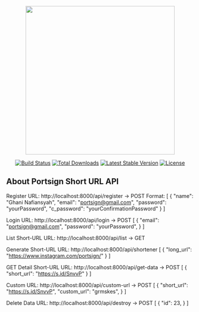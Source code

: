 <p align="center"><a href="https://laravel.com" target="_blank"><img src="https://raw.githubusercontent.com/laravel/art/master/logo-lockup/5%20SVG/2%20CMYK/1%20Full%20Color/laravel-logolockup-cmyk-red.svg" width="400"></a></p>

<p align="center">
<a href="https://travis-ci.org/laravel/framework"><img src="https://travis-ci.org/laravel/framework.svg" alt="Build Status"></a>
<a href="https://packagist.org/packages/laravel/framework"><img src="https://img.shields.io/packagist/dt/laravel/framework" alt="Total Downloads"></a>
<a href="https://packagist.org/packages/laravel/framework"><img src="https://img.shields.io/packagist/v/laravel/framework" alt="Latest Stable Version"></a>
<a href="https://packagist.org/packages/laravel/framework"><img src="https://img.shields.io/packagist/l/laravel/framework" alt="License"></a>
</p>

## About Portsign Short URL API

Register URL:
http://localhost:8000/api/register -> POST
Format:
[
    {
      "name": "Ghani Nafiansyah",
      "email": "portsign@gmail.com",
      "password": "yourPassword",
      "c_password": "yourConfirmationPassword"
    }
]

Login URL:
http://localhost:8000/api/login -> POST
[
    {
      "email": "portsign@gmail.com",
      "password": "yourPassword",
    }
]

List Short-URL URL:
http://localhost:8000/api/list -> GET

Generate Short-URL URL:
http://localhost:8000/api/shortener
[
    {
      "long_url": "https://www.instagram.com/portsign/"
    }
]

GET Detail Short-URL URL:
http://localhost:8000/api/get-data -> POST
[
    {
      "short_url": "https://s.id/SnvvP"
    }
]

Custom URL:
http://localhost:8000/api/custom-url -> POST
[
    {
      "short_url": "https://s.id/SnvvP",
      "custom_url": "grmskes",
    }
]

Delete Data URL:
http://localhost:8000/api/destroy -> POST
[
    {
      "id": 23,
    }
]